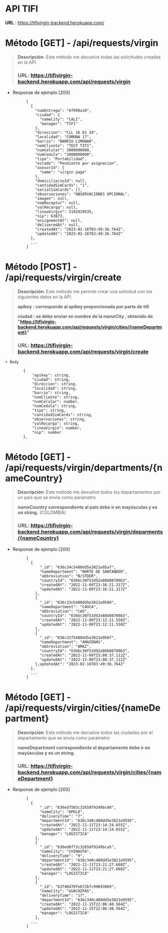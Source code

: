 # API TIFI

**URL** : https://tifivirgin-backend.herokuapp.com/

# Método [GET] - /api/requests/virgin

> **Descripción**: Este método me devuelve todas las solicitudes creadas en la API.
>
>  ### **URL**: https://tifivirgin-backend.herokuapp.com/api/requests/virgin
>

+ Response de ejemplo [200]

            [
              {
                "numEntrega": "6f990a10",
                "ciudad": {
                  "nameCity": "CALI",
                  "manager": "TIFI"
                },
                "direccion": "CLL 16 61 24",
                "localidad": "COMUNA 17",
                "barrio": "BARRIO LIMONAR",
                "nomCliente": "TEST TIFI",
                "numCelular": 3000000000,
                "numCedula": "1000000000",
                "tipo": "Portabilidad",
                "estado": "Pendiente por asignacion",
                "asesorId": {
                  "name": "virgin page"
                },
                "domiciliarioId": null,
                "cantidadSimCards": "1",
                "serialSimCards": [],
                "observaciones": "OBSERVACIONES OPCIONAL",
                "imagen": null,
                "nomReceptor": null,
                "valRecarga": null,
                "lineaVirgin": 3192839535,
                "nip": 63873,
                "assignmentAt": null,
                "deliveredAt": null,
                "createdAt": "2023-02-16T03:49:36.764Z",
                "updatedAt": "2023-02-16T03:49:36.764Z"
              },
              ...
            ]

# Método [POST] - /api/requests/virgin/create

> **Descripción**: Este método me permite crear una solicitud con los siguientes datos en la API.
>
>**apikey : corresponde al apikey proporcionada por parte de tifi**
>
>**ciudad : se debe enviar en nombre de la nameCity , obtenido de "https://tifivirgin-backend.herokuapp.com/api/requests/virgin/cities/{nameDepartment}"**
>
>  ### **URL**: https://tifivirgin-backend.herokuapp.com/api/requests/virgin/create
>


    + Body

            {
                "apikey": string,
                "ciudad": string,
                "direccion": string,
                "localidad": string,
                "barrio": string,
                "nomCliente": string,
                "numCelular": number,
                "numCedula": string,
                "tipo": string,
                "cantidadSimCards": string,
                "observaciones": string,
                "valRecarga": string,
                "lineaVirgin": number,
                "nip": number
            },


# Método [GET] - /api/requests/virgin/departments/{nameCountry}

> **Descripción**: Este método me devuelve todos los departamentos por un país que se envía como parámetro
>
> **nameCountry correspondiente al país debe ir en mayúsculas y es un string.** (COLOMBIA)
>
>  ### **URL**: https://tifivirgin-backend.herokuapp.com/api/requests/virgin/deparments/{nameCountry}
>

+ Response de ejemplo [200]

            [
              {
                  "_id": "636c34c5480dd5e3821e95a7",
                  "nameDepartment": "NORTE DE SANTANDER",
                  "abbreviation": "N/STDER",
                  "countryId": "636bc30f53d92e88b08700b3",
                  "createdAt": "2022-11-09T23:16:21.317Z",
                  "updatedAt": "2022-11-09T23:16:21.317Z"
                },
                {
                  "_id": "636c33cb480dd5e3821e9589",
                  "nameDepartment": "CAUCA",
                  "abbreviation": "CAU",
                  "countryId": "636bc30f53d92e88b08700b3",
                  "createdAt": "2022-11-09T23:12:11.550Z",
                  "updatedAt": "2022-11-09T23:12:11.550Z"
                },
                {
                  "_id": "636c32f5480dd5e3821e956f",
                  "nameDepartment": "AMAZONAS",
                  "abbreviation": "AMAZ",
                  "countryId": "636bc30f53d92e88b08700b3",
                  "createdAt": "2022-11-09T23:08:37.112Z",
                  "updatedAt": "2022-11-09T23:08:37.112Z"
                },updatedAt": "2023-02-16T03:49:36.764Z"
              },
              ...
            ]


# Método [GET] - /api/requests/virgin/cities/{nameDepartment}

> **Descripción**: Este método me devuelve todos las ciudades por el departamento que se envía como parámetro
>
> **nameDepartment correspondiente al departamento debe ir en mayúsculas y es un string.**
>
>  ### **URL**: https://tifivirgin-backend.herokuapp.com/api/requests/virgin/cities/{nameDepartment}
>

+ Response de ejemplo [200]

            [
              {
                  "_id": "636ed7503c32658f9249bc60",
                  "nameCity": "APULO",
                  "deliveryTime": "7",
                  "departmentId": "636c340c480dd5e3821e9595",
                  "createdAt": "2022-11-11T23:14:24.655Z",
                  "updatedAt": "2022-11-11T23:14:24.655Z",
                  "manager": "LOGISTICA"
                },
                {
                  "_id": "636ed8f73c32658f9249bca5",
                  "nameCity": "CHINAUTA",
                  "deliveryTime": "9",
                  "departmentId": "636c340c480dd5e3821e9595",
                  "createdAt": "2022-11-11T23:21:27.668Z",
                  "updatedAt": "2022-11-11T23:21:27.668Z",
                  "manager": "LOGISTICA"
                },
                {
                  "_id": "63740d70fe6f2bfc99693869",
                  "nameCity": "GUACHIPAS",
                  "deliveryTime": "17",
                  "departmentId": "636c340c480dd5e3821e9595",
                  "createdAt": "2022-11-15T22:06:40.564Z",
                  "updatedAt": "2022-11-15T22:06:40.564Z",
                  "manager": "LOGISTICA"
                },
              ...
            ]


